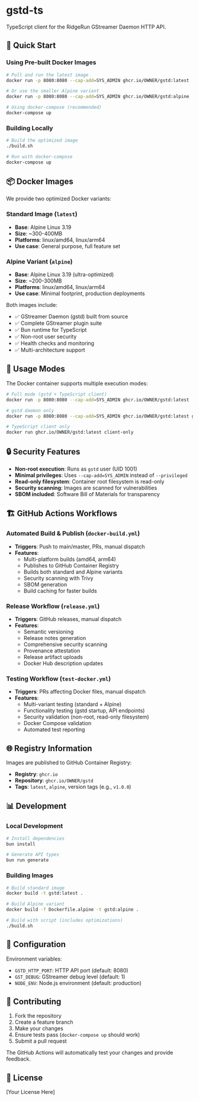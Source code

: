 # gstd-ts

TypeScript client for the RidgeRun GStreamer Daemon HTTP API.

## 🚀 Quick Start

### Using Pre-built Docker Images

```bash
# Pull and run the latest image
docker run -p 8080:8080 --cap-add=SYS_ADMIN ghcr.io/OWNER/gstd:latest

# Or use the smaller Alpine variant
docker run -p 8080:8080 --cap-add=SYS_ADMIN ghcr.io/OWNER/gstd:alpine

# Using docker-compose (recommended)
docker-compose up
```

### Building Locally

```bash
# Build the optimized image
./build.sh

# Run with docker-compose
docker-compose up
```

## 📦 Docker Images

We provide two optimized Docker variants:

### Standard Image (`latest`)

- **Base**: Alpine Linux 3.19
- **Size**: ~300-400MB
- **Platforms**: linux/amd64, linux/arm64
- **Use case**: General purpose, full feature set

### Alpine Variant (`alpine`)

- **Base**: Alpine Linux 3.19 (ultra-optimized)
- **Size**: ~200-300MB
- **Platforms**: linux/amd64, linux/arm64
- **Use case**: Minimal footprint, production deployments

Both images include:

- ✅ GStreamer Daemon (gstd) built from source
- ✅ Complete GStreamer plugin suite
- ✅ Bun runtime for TypeScript
- ✅ Non-root user security
- ✅ Health checks and monitoring
- ✅ Multi-architecture support

## 🔧 Usage Modes

The Docker container supports multiple execution modes:

```bash
# Full mode (gstd + TypeScript client)
docker run -p 8080:8080 --cap-add=SYS_ADMIN ghcr.io/OWNER/gstd:latest

# gstd daemon only
docker run -p 8080:8080 --cap-add=SYS_ADMIN ghcr.io/OWNER/gstd:latest gstd-only

# TypeScript client only
docker run ghcr.io/OWNER/gstd:latest client-only
```

## 🔒 Security Features

- **Non-root execution**: Runs as `gstd` user (UID 1001)
- **Minimal privileges**: Uses `--cap-add=SYS_ADMIN` instead of `--privileged`
- **Read-only filesystem**: Container root filesystem is read-only
- **Security scanning**: Images are scanned for vulnerabilities
- **SBOM included**: Software Bill of Materials for transparency

## 🏗️ GitHub Actions Workflows

### Automated Build & Publish (`docker-build.yml`)

- **Triggers**: Push to main/master, PRs, manual dispatch
- **Features**:
  - Multi-platform builds (amd64, arm64)
  - Publishes to GitHub Container Registry
  - Builds both standard and Alpine variants
  - Security scanning with Trivy
  - SBOM generation
  - Build caching for faster builds

### Release Workflow (`release.yml`)

- **Triggers**: GitHub releases, manual dispatch
- **Features**:
  - Semantic versioning
  - Release notes generation
  - Comprehensive security scanning
  - Provenance attestation
  - Release artifact uploads
  - Docker Hub description updates

### Testing Workflow (`test-docker.yml`)

- **Triggers**: PRs affecting Docker files, manual dispatch
- **Features**:
  - Multi-variant testing (standard + Alpine)
  - Functionality testing (gstd startup, API endpoints)
  - Security validation (non-root, read-only filesystem)
  - Docker Compose validation
  - Automated test reporting

## 🌐 Registry Information

Images are published to GitHub Container Registry:

- **Registry**: `ghcr.io`
- **Repository**: `ghcr.io/OWNER/gstd`
- **Tags**: `latest`, `alpine`, version tags (e.g., `v1.0.0`)

## 📊 Development

### Local Development

```bash
# Install dependencies
bun install

# Generate API types
bun run generate
```

### Building Images

```bash
# Build standard image
docker build -t gstd:latest .

# Build Alpine variant
docker build -f Dockerfile.alpine -t gstd:alpine .

# Build with script (includes optimizations)
./build.sh
```

## 🔧 Configuration

Environment variables:

- `GSTD_HTTP_PORT`: HTTP API port (default: 8080)
- `GST_DEBUG`: GStreamer debug level (default: 1)
- `NODE_ENV`: Node.js environment (default: production)

## 🤝 Contributing

1. Fork the repository
2. Create a feature branch
3. Make your changes
4. Ensure tests pass (`docker-compose up` should work)
5. Submit a pull request

The GitHub Actions will automatically test your changes and provide feedback.

## 📄 License

[Your License Here]
